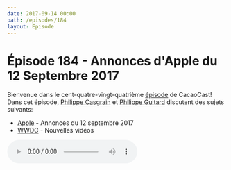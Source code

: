 ```yaml
---
date: 2017-09-14 00:00
path: /episodes/184
layout: Episode
---
```

# Épisode 184 - Annonces d'Apple du 12 Septembre 2017
<p>Bienvenue dans le cent-quatre-vingt-quatrième <a href="https://cacaocast.com/media/cacaocast_184.mp3" title="CacaoCast Episode 184">épisode</a> de CacaoCast! Dans cet épisode, <a href="http://www.twitter.com/philippec" title="Philippe Casgrain sur Twitter">Philippe Casgrain</a> et <a href="http://www.twitter.com/philippeguitard" title="Philippe Guitard sur Twitter">Philippe Guitard</a> discutent des sujets suivants:</p>
<ul><li><a href="https://www.apple.com/apple-events/september-2017/" title="Apple">Apple</a> - Annonces du 12 septembre 2017</li>
<li><a href="https://developer.apple.com/videos/fall2017" title="WWDC">WWDC</a> - Nouvelles vidéos</li>
</ul>
<p><audio controls><source src="https://cacaocast.com/media/cacaocast_184.mp3" type="audio/mpeg"><source src="https://cacaocast.com/media/cacaocast_184.mp3" type="audio/mp4">Votre navigateur ne supporte pas l'élément audio / Your browser does not support the audio element.</audio></p>
